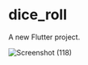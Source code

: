 # dice_roll

A new Flutter project.

![Screenshot (118)](https://github.com/user-attachments/assets/5344bc06-1792-4aa9-9450-2d50dd057641)
